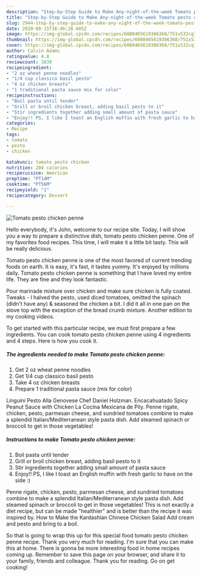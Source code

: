 ```yaml
---
description: "Step-by-Step Guide to Make Any-night-of-the-week Tomato pesto chicken penne"
title: "Step-by-Step Guide to Make Any-night-of-the-week Tomato pesto chicken penne"
slug: 2944-step-by-step-guide-to-make-any-night-of-the-week-tomato-pesto-chicken-penne
date: 2020-08-15T16:46:28.605Z
image: https://img-global.cpcdn.com/recipes/6080465619386368/751x532cq70/tomato-pesto-chicken-penne-recipe-main-photo.jpg
thumbnail: https://img-global.cpcdn.com/recipes/6080465619386368/751x532cq70/tomato-pesto-chicken-penne-recipe-main-photo.jpg
cover: https://img-global.cpcdn.com/recipes/6080465619386368/751x532cq70/tomato-pesto-chicken-penne-recipe-main-photo.jpg
author: Calvin Adams
ratingvalue: 4.8
reviewcount: 1839
recipeingredient:
- "2 oz wheat penne noodles"
- "1/4 cup classico basil pesto"
- "4 oz chicken breasts"
- "1 traditional pasta sauce mix for color"
recipeinstructions:
- "Boil pasta until tender"
- "Grill or broil chicken breast, adding basil pesto to it"
- "Stir ingredients together adding small amount of pasta sauce"
- "Enjoy!! PS, I like I toast an English muffin with fresh garlic to have on the side :)"
categories:
- Recipe
tags:
- tomato
- pesto
- chicken

katakunci: tomato pesto chicken 
nutrition: 204 calories
recipecuisine: American
preptime: "PT14M"
cooktime: "PT56M"
recipeyield: "1"
recipecategory: Dessert

---
```



![Tomato pesto chicken penne](https://img-global.cpcdn.com/recipes/6080465619386368/751x532cq70/tomato-pesto-chicken-penne-recipe-main-photo.jpg)

Hello everybody, it's John, welcome to our recipe site. Today, I will show you a way to prepare a distinctive dish, tomato pesto chicken penne. One of my favorites food recipes. This time, I will make it a little bit tasty. This will be really delicious.

Tomato pesto chicken penne is one of the most favored of current trending foods on earth. It is easy, it's fast, it tastes yummy. It's enjoyed by millions daily. Tomato pesto chicken penne is something that I have loved my entire life. They are fine and they look fantastic.

Pour marinade mixture over chicken and make sure chicken is fully coated. Tweaks - I halved the pesto, used diced tomatoes, omitted the spinach (didn&#39;t have any) &amp; seasoned the chicken a bit. I did it all in one pan on the stove top with the exception of the bread crumb mixture. Another edition to my cooking videos.


To get started with this particular recipe, we must first prepare a few ingredients. You can cook tomato pesto chicken penne using 4 ingredients and 4 steps. Here is how you cook it.

<!--inarticleads1-->

##### The ingredients needed to make Tomato pesto chicken penne:

1. Get 2 oz wheat penne noodles
1. Get 1/4 cup classico basil pesto
1. Take 4 oz chicken breasts
1. Prepare 1 traditional pasta sauce (mix for color)


Linguini Pesto Alla Genovese Chef Daniel Holzman. Encacahuatado Spicy Peanut Sauce with Chicken La Cocina Mexicana de Pily. Penne rigate, chicken, pesto, parmesan cheese, and sundried tomatoes combine to make a splendid Italian/Mediterranean style pasta dish. Add steamed spinach or broccoli to get in those vegetables! 

<!--inarticleads2-->

##### Instructions to make Tomato pesto chicken penne:

1. Boil pasta until tender
1. Grill or broil chicken breast, adding basil pesto to it
1. Stir ingredients together adding small amount of pasta sauce
1. Enjoy!! PS, I like I toast an English muffin with fresh garlic to have on the side :)


Penne rigate, chicken, pesto, parmesan cheese, and sundried tomatoes combine to make a splendid Italian/Mediterranean style pasta dish. Add steamed spinach or broccoli to get in those vegetables! This is not exactly a diet recipe, but can be made &#34;healthier&#34; and is better than the recipe it was inspired by. How to Make the Kardashian Chinese Chicken Salad Add cream and pesto and bring to a boil. 

So that is going to wrap this up for this special food tomato pesto chicken penne recipe. Thank you very much for reading. I'm sure that you can make this at home. There is gonna be more interesting food in home recipes coming up. Remember to save this page on your browser, and share it to your family, friends and colleague. Thank you for reading. Go on get cooking!
